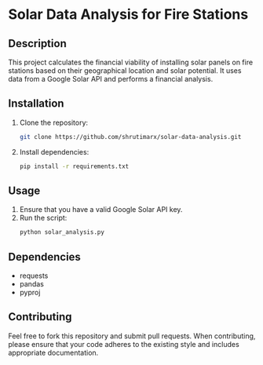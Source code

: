 # Solar Data Analysis for Fire Stations

## Description
This project calculates the financial viability of installing solar panels on fire stations based on their geographical location and solar potential. It uses data from a Google Solar API and performs a financial analysis.

## Installation

1. Clone the repository:
   ```bash
   git clone https://github.com/shrutimarx/solar-data-analysis.git
   ```
2. Install dependencies:
   ```bash
   pip install -r requirements.txt
   ```

## Usage
1. Ensure that you have a valid Google Solar API key.
2. Run the script:
   ```bash
   python solar_analysis.py
   ```

## Dependencies
- requests
- pandas
- pyproj

## Contributing
Feel free to fork this repository and submit pull requests. When contributing, please ensure that your code adheres to the existing style and includes appropriate documentation.
